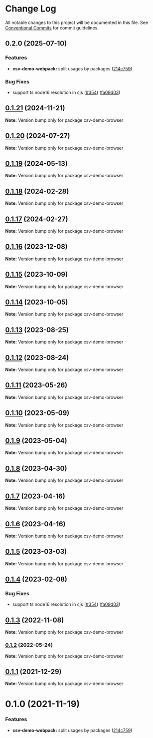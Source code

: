 # Change Log

All notable changes to this project will be documented in this file.
See [Conventional Commits](https://conventionalcommits.org) for commit guidelines.

## 0.2.0 (2025-07-10)

### Features

- **csv-demo-webpack:** split usages by packages ([214c759](https://github.com/adaltas/node-csv/commit/214c75980d61bf96ec1d6892858887ba29235987))

### Bug Fixes

- support ts node16 resolution in cjs ([#354](https://github.com/adaltas/node-csv/issues/354)) ([fa09d03](https://github.com/adaltas/node-csv/commit/fa09d03aaf0008b2790656871ca6b2c4be12d14c))

## [0.1.21](https://github.com/adaltas/node-csv/compare/csv-demo-browser@0.1.20...csv-demo-browser@0.1.21) (2024-11-21)

**Note:** Version bump only for package csv-demo-browser

## [0.1.20](https://github.com/adaltas/node-csv/compare/csv-demo-browser@0.1.19...csv-demo-browser@0.1.20) (2024-07-27)

**Note:** Version bump only for package csv-demo-browser

## [0.1.19](https://github.com/adaltas/node-csv/compare/csv-demo-browser@0.1.18...csv-demo-browser@0.1.19) (2024-05-13)

**Note:** Version bump only for package csv-demo-browser

## [0.1.18](https://github.com/adaltas/node-csv/compare/csv-demo-browser@0.1.17...csv-demo-browser@0.1.18) (2024-02-28)

**Note:** Version bump only for package csv-demo-browser

## [0.1.17](https://github.com/adaltas/node-csv/compare/csv-demo-browser@0.1.16...csv-demo-browser@0.1.17) (2024-02-27)

**Note:** Version bump only for package csv-demo-browser

## [0.1.16](https://github.com/adaltas/node-csv/compare/csv-demo-browser@0.1.15...csv-demo-browser@0.1.16) (2023-12-08)

**Note:** Version bump only for package csv-demo-browser

## [0.1.15](https://github.com/adaltas/node-csv/compare/csv-demo-browser@0.1.14...csv-demo-browser@0.1.15) (2023-10-09)

**Note:** Version bump only for package csv-demo-browser

## [0.1.14](https://github.com/adaltas/node-csv/compare/csv-demo-browser@0.1.13...csv-demo-browser@0.1.14) (2023-10-05)

**Note:** Version bump only for package csv-demo-browser

## [0.1.13](https://github.com/adaltas/node-csv/compare/csv-demo-browser@0.1.12...csv-demo-browser@0.1.13) (2023-08-25)

**Note:** Version bump only for package csv-demo-browser

## [0.1.12](https://github.com/adaltas/node-csv/compare/csv-demo-browser@0.1.11...csv-demo-browser@0.1.12) (2023-08-24)

**Note:** Version bump only for package csv-demo-browser

## [0.1.11](https://github.com/adaltas/node-csv/compare/csv-demo-browser@0.1.10...csv-demo-browser@0.1.11) (2023-05-26)

**Note:** Version bump only for package csv-demo-browser

## [0.1.10](https://github.com/adaltas/node-csv/compare/csv-demo-browser@0.1.9...csv-demo-browser@0.1.10) (2023-05-09)

**Note:** Version bump only for package csv-demo-browser

## [0.1.9](https://github.com/adaltas/node-csv/compare/csv-demo-browser@0.1.8...csv-demo-browser@0.1.9) (2023-05-04)

**Note:** Version bump only for package csv-demo-browser

## [0.1.8](https://github.com/adaltas/node-csv/compare/csv-demo-browser@0.1.7...csv-demo-browser@0.1.8) (2023-04-30)

**Note:** Version bump only for package csv-demo-browser

## [0.1.7](https://github.com/adaltas/node-csv/compare/csv-demo-browser@0.1.5...csv-demo-browser@0.1.7) (2023-04-16)

**Note:** Version bump only for package csv-demo-browser

## [0.1.6](https://github.com/adaltas/node-csv/compare/csv-demo-browser@0.1.5...csv-demo-browser@0.1.6) (2023-04-16)

**Note:** Version bump only for package csv-demo-browser

## [0.1.5](https://github.com/adaltas/node-csv/compare/csv-demo-browser@0.1.4...csv-demo-browser@0.1.5) (2023-03-03)

**Note:** Version bump only for package csv-demo-browser

## [0.1.4](https://github.com/adaltas/node-csv/compare/csv-demo-browser@0.1.3...csv-demo-browser@0.1.4) (2023-02-08)

### Bug Fixes

- support ts node16 resolution in cjs ([#354](https://github.com/adaltas/node-csv/issues/354)) ([fa09d03](https://github.com/adaltas/node-csv/commit/fa09d03aaf0008b2790656871ca6b2c4be12d14c))

## [0.1.3](https://github.com/adaltas/node-csv/compare/csv-demo-browser@0.1.2...csv-demo-browser@0.1.3) (2022-11-08)

**Note:** Version bump only for package csv-demo-browser

### [0.1.2](https://github.com/adaltas/node-csv/compare/csv-demo-browser@0.1.1...csv-demo-browser@0.1.2) (2022-05-24)

**Note:** Version bump only for package csv-demo-browser

## [0.1.1](https://github.com/adaltas/node-csv/compare/csv-demo-browser@0.1.0...csv-demo-browser@0.1.1) (2021-12-29)

**Note:** Version bump only for package csv-demo-browser

# 0.1.0 (2021-11-19)

### Features

- **csv-demo-webpack:** split usages by packages ([214c759](https://github.com/adaltas/node-csv/commit/214c75980d61bf96ec1d6892858887ba29235987))
